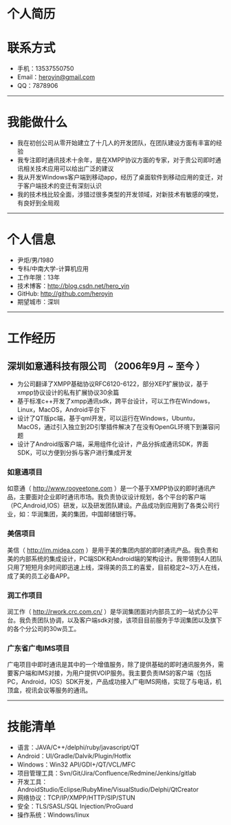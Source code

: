 
# 个人简历

# 联系方式

- 手机：13537550750
- Email：heroyin@gmail.com 
- QQ：7878906

---
# 我能做什么

- 我在初创公司从零开始建立了十几人的开发团队，在团队建设方面有丰富的经验
- 我专注即时通讯技术十余年，是在XMPP协议方面的专家，对于贵公司即时通讯相关技术应用可以给出广泛的建议
- 我从开发Windows客户端到移动app，经历了桌面软件到移动应用的变迁，对于客户端技术的变迁有深刻认识
- 我的技术栈比较全面，涉猎过很多类型的开发领域，对新技术有敏感的嗅觉，有良好到全局观

---

# 个人信息

 - 尹炬/男/1980 
 - 专科/中南大学-计算机应用
 - 工作年限：13年
 - 技术博客：http://blog.csdn.net/hero_yin
 - GitHub: http://github.com/heroyin
 - 期望城市：深圳

---

# 工作经历

## 深圳如意通科技有限公司 （2006年9月 ~ 至今 ）

- 为公司翻译了XMPP基础协议RFC6120-6122，部分XEP扩展协议，基于xmpp协议设计的私有扩展协议30余篇
- 基于标准c++开发了xmpp通讯sdk，跨平台设计，可以工作在Windows，Linux，MacOS，Android平台下
- 设计了QT版pc端，基于qml开发，可以运行在Windows，Ubuntu，MacOS，通过引入独立到2D引擎插件解决了在没有OpenGL环境下到兼容问题
- 设计了Android版客户端，采用组件化设计，产品分拆成通讯SDK，界面SDK，可以方便到分拆与客户进行集成开发

### 如意通项目 
如意通（ http://www.rooyeetone.com ）是一个基于XMPP协议的即时通讯产品，主要面对企业即时通讯市场。我负责协议设计规划，各个平台的客户端（PC,Android,IOS）研发，以及研发团队建设。产品成功到应用到了各类公司行业，如：华润集团，美的集团，中国邮储银行等。
 
### 美信项目
美信（ http://im.midea.com ）是用于美的集团内部的即时通讯产品。我负责和美的内部系统的集成设计，PC端SDK和Android端的架构设计。我带领到4人团队只用了短短月余时间即迅速上线，深得美的员工的喜爱，目前稳定2~3万人在线，成了美的员工必备APP。

### 润工作项目
润工作（ http://rwork.crc.com.cn/ ）是华润集团面对内部员工的一站式办公平台。我负责团队协调，以及客户端sdk对接，该项目目前服务于华润集团以及旗下的各个分公司的30w员工。

### 广东省广电IMS项目
广电项目中即时通讯是其中的一个增值服务，除了提供基础的即时通讯服务外，需要客户端和IMS对接，为用户提供VOIP服务。我主要负责IMS的客户端（包括PC，Android，IOS）SDK开发，产品成功接入广电IMS网络，实现了与电话，机顶盒，视讯会议等服务的通讯。

---
# 技能清单
- 语言：JAVA/C++/delphi/ruby/javascript/QT
- Android：UI/Gradle/Dalvik/Plugin/Hotfix
- Windows：Win32 API/GDI+/QT/VCL/MFC
- 项目管理工具：Svn/Git/Jira/Confluence/Redmine/Jenkins/gitlab
- 开发工具：AndroidStudio/Eclipse/RubyMine/VisualStudio/Delphi/QtCreator
- 网络协议：TCP/IP/XMPP/HTTP/SIP/STUN
- 安全：TLS/SASL/SQL Injection/ProGuard 
- 操作系统：Windows/linux
